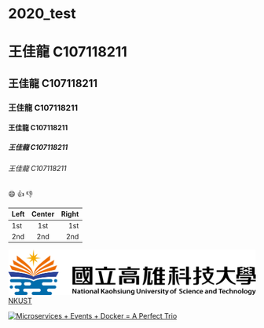 # 2020_test

# 王佳龍 C107118211
## 王佳龍 C107118211
### 王佳龍 C107118211
#### 王佳龍 C107118211
##### 王佳龍 C107118211
###### 王佳龍 C107118211

:smile:
:+1:
:-1:


|Left | Center | Right |
|:----|:-----: | ----: |
|1st  |  1st   |  1st  |
|2nd  |  2nd   |  2nd  |

![NKUST](nkust.png "NKUST")
[NKUST](https://www.nkust.edu.tw/)


[![Microservices + Events + Docker = A Perfect Trio](https://img.youtube.com/vi/sSm2dRarhPo/0.jpg)](https://www.youtube.com/watch?v=sSm2dRarhPo "Microservices + Events + Docker = A Perfect Trio")
